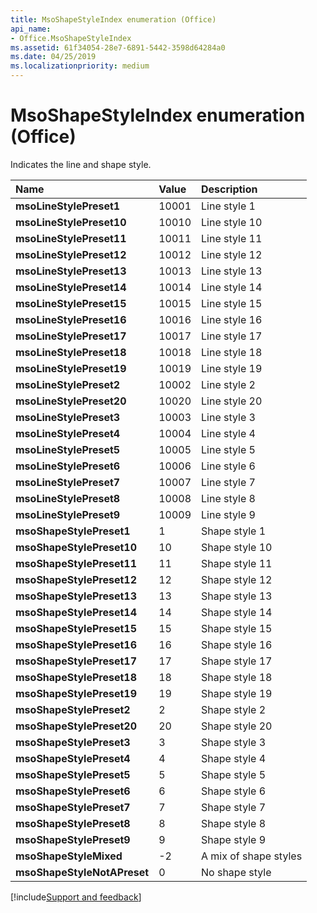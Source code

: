 ```yaml
---
title: MsoShapeStyleIndex enumeration (Office)
api_name:
- Office.MsoShapeStyleIndex
ms.assetid: 61f34054-28e7-6891-5442-3598d64284a0
ms.date: 04/25/2019
ms.localizationpriority: medium
---
```



# MsoShapeStyleIndex enumeration (Office)

Indicates the line and shape style.

|Name|Value|Description|
|:-----|:-----|:-----|
|**msoLineStylePreset1**|10001|Line style 1|
|**msoLineStylePreset10**|10010|Line style 10|
|**msoLineStylePreset11**|10011|Line style 11|
|**msoLineStylePreset12**|10012|Line style 12|
|**msoLineStylePreset13**|10013|Line style 13|
|**msoLineStylePreset14**|10014|Line style 14|
|**msoLineStylePreset15**|10015|Line style 15|
|**msoLineStylePreset16**|10016|Line style 16|
|**msoLineStylePreset17**|10017|Line style 17|
|**msoLineStylePreset18**|10018|Line style 18|
|**msoLineStylePreset19**|10019|Line style 19|
|**msoLineStylePreset2**|10002|Line style 2|
|**msoLineStylePreset20**|10020|Line style 20|
|**msoLineStylePreset3**|10003|Line style 3|
|**msoLineStylePreset4**|10004|Line style 4|
|**msoLineStylePreset5**|10005|Line style 5|
|**msoLineStylePreset6**|10006|Line style 6|
|**msoLineStylePreset7**|10007|Line style 7|
|**msoLineStylePreset8**|10008|Line style 8|
|**msoLineStylePreset9**|10009|Line style 9|
|**msoShapeStylePreset1**|1|Shape style 1|
|**msoShapeStylePreset10**|10|Shape style 10|
|**msoShapeStylePreset11**|11|Shape style 11|
|**msoShapeStylePreset12**|12|Shape style 12|
|**msoShapeStylePreset13**|13|Shape style 13|
|**msoShapeStylePreset14**|14|Shape style 14|
|**msoShapeStylePreset15**|15|Shape style 15|
|**msoShapeStylePreset16**|16|Shape style 16|
|**msoShapeStylePreset17**|17|Shape style 17|
|**msoShapeStylePreset18**|18|Shape style 18|
|**msoShapeStylePreset19**|19|Shape style 19|
|**msoShapeStylePreset2**|2|Shape style 2|
|**msoShapeStylePreset20**|20|Shape style 20|
|**msoShapeStylePreset3**|3|Shape style 3|
|**msoShapeStylePreset4**|4|Shape style 4|
|**msoShapeStylePreset5**|5|Shape style 5|
|**msoShapeStylePreset6**|6|Shape style 6|
|**msoShapeStylePreset7**|7|Shape style 7|
|**msoShapeStylePreset8**|8|Shape style 8|
|**msoShapeStylePreset9**|9|Shape style 9|
|**msoShapeStyleMixed**|-2|A mix of shape styles|
|**msoShapeStyleNotAPreset**|0|No shape style|



[!include[Support and feedback](~/includes/feedback-boilerplate.md)]